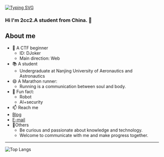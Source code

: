 [![Typing SVG](https://readme-typing-svg.demolab.com?font=Fira+Code&pause=1000&center=%E5%81%87&vCenter=%E5%81%87&repeat=%E7%9C%9F&random=%E5%81%87&width=435&lines=Love+Wins+All)](https://git.io/typing-svg)

### Hi I'm 2cc2.A student from China. 👋
<!--
**2cc2/2cc2** is a ✨ _special_ ✨ repository because its `README.md` (this file) appears on your GitHub profile.

Here are some ideas to get you started:

- 🔭 I’m currently working on ...
- 🌱 I’m currently learning ...
- 👯 I’m looking to collaborate on ...
- 🤔 I’m looking for help with ...
- 💬 Ask me about ...
- 📫 How to reach me: ...
- 😄 Pronouns: ...
- ⚡ Fun fact: ...
-->
About me
---
- 💬 A CTF beginner
  - ID: DJoker
  - Main direction: Web
- 📚 A student
  - Undergraduate at Nanjing University of Aeronautics and Astronautics
- 😄 A Marathon runner:  
  - Running is a communication between soul and body.   
- 🔭 Fun fact:  
  - Robot  
  - AI+security
 - 📫 Reach me  
  - [Blog](https://2cc2.github.io/)  
  - [E-mail](beibeiCao16@163.com)   
- 🌱Others  
  - Be curious and passionate about knowledge and technology.  
  - Welcome to communicate with me and make progress together.

 ---
  
![Top Langs](https://github-readme-stats.vercel.app/api/top-langs/?username=2cc2&layout=compact)


